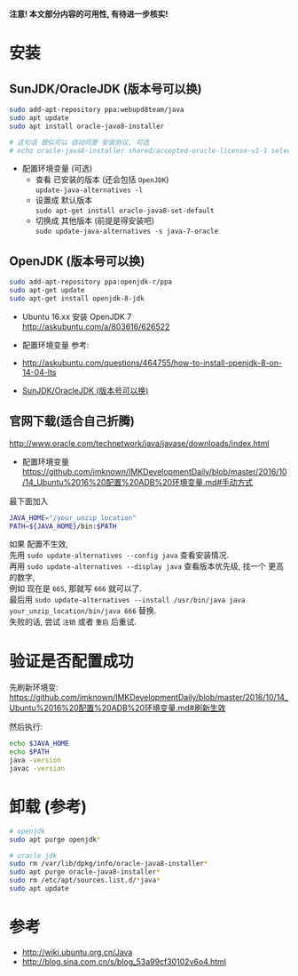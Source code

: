 **注意! 本文部分内容的可用性, 有待进一步核实!**

# 安装
## SunJDK/OracleJDK (版本号可以换)
``` bash
sudo add-apt-repository ppa:webupd8team/java
sudo apt update
sudo apt install oracle-java8-installer

# 这句话 貌似可以 自动同意 安装协议, 可选
# echo oracle-java8-installer shared/accepted-oracle-license-v1-1 select true | sudo /usr/bin/debconf-set-selections
```

- 配置环境变量 (可选)
  - 查看 已安装的版本 (还会包括 `OpenJDK`)  
  `update-java-alternatives -l`
  - 设置成 默认版本  
  `sudo apt-get install oracle-java8-set-default`
  - 切换成 其他版本 (前提是得安装吧)  
  `sudo update-java-alternatives -s java-7-oracle`

## OpenJDK (版本号可以换)
``` bash
sudo add-apt-repository ppa:openjdk-r/ppa
sudo apt-get update
sudo apt-get install openjdk-8-jdk
```

- Ubuntu 16.xx 安装 OpenJDK 7  
http://askubuntu.com/a/803616/626522

- 配置环境变量
参考: 
- http://askubuntu.com/questions/464755/how-to-install-openjdk-8-on-14-04-lts
- [SunJDK/OracleJDK (版本号可以换)](https://github.com/imknown/IMKDevelopmentDaily/blob/master/2016/10/04_Ubuntu%20%E5%AE%89%E8%A3%85%20JDK.md#sunjdkoraclejdk-版本号可以换)
  
## 官网下载(适合自己折腾)
http://www.oracle.com/technetwork/java/javase/downloads/index.html  

- 配置环境变量  
https://github.com/imknown/IMKDevelopmentDaily/blob/master/2016/10/14_Ubuntu%2016%20配置%20ADB%20环境变量.md#手动方式

最下面加入
``` bash
JAVA_HOME="/your_unzip_location"
PATH=${JAVA_HOME}/bin:$PATH
```

如果 配置不生效,  
先用 `sudo update-alternatives --config java` 查看安装情况.  
再用 `sudo update-alternatives --display java` 查看版本优先级, 找一个 更高的数字,  
例如 现在是 `665`, 那就写 `666` 就可以了.  
最后用 `sudo update-alternatives --install /usr/bin/java java your_unzip_location/bin/java 666` 替换.  
失败的话, 尝试 `注销` 或者 `重启` 后重试.

# 验证是否配置成功
先刷新环境变:  
https://github.com/imknown/IMKDevelopmentDaily/blob/master/2016/10/14_Ubuntu%2016%20配置%20ADB%20环境变量.md#刷新生效

然后执行:
``` bash
echo $JAVA_HOME
echo $PATH
java -version
javac -version
```

# 卸载 (参考)
``` bash
# openjdk
sudo apt purge openjdk*

# oracle jdk
sudo rm /var/lib/dpkg/info/oracle-java8-installer*
sudo apt purge oracle-java8-installer*
sudo rm /etc/apt/sources.list.d/*java*
sudo apt update
```

# 参考
- http://wiki.ubuntu.org.cn/Java  
- http://blog.sina.com.cn/s/blog_53a99cf30102v6o4.html  
